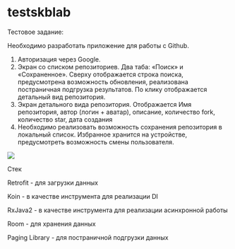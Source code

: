 # testskblab
Тестовое задание:

Необходимо разработать приложение для работы с Github.
1. Авторизация через Google.
2. Экран со списком репозиториев. Два таба: «Поиск» и «Сохраненное». Сверху
отображается строка поиска, предусмотрена возможность обновления, реализована
постраничная подгрузка результатов. По клику отображается детальный вид
репозитория.
3. Экран детального вида репозитория. Отображается Имя репозитория, автор (логин +
аватар), описание, количество fork, количество star, дата создания
4. Необходимо реализовать возможность сохранения репозитория в локальный список.
Избранное хранится на устройстве, предусмотреть возможность смены
пользователя.

![](https://github.com/AlekseyKonovalov/testskblab/blob/master/preview-video.gif)

 
Стек

Retrofit - для загрузки данных

Koin - в качестве инструмента для реализации DI

RxJava2 - в качестве инструмента для реализации асинхронной работы

Room - для хранения данных

Paging Library - для постраничной подгрузки данных
